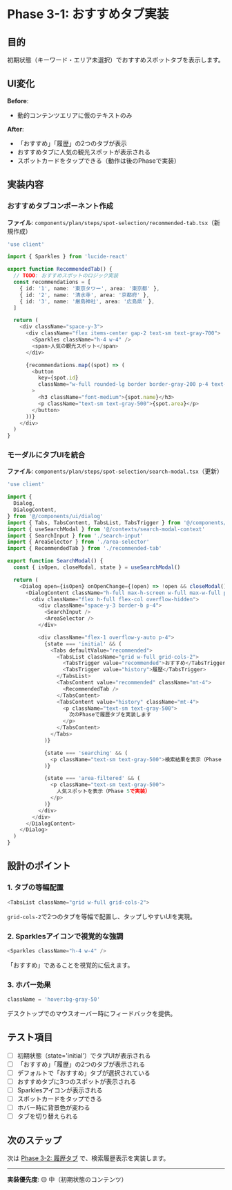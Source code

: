 # Phase 3-1: おすすめタブ実装

## 目的

初期状態（キーワード・エリア未選択）でおすすめスポットタブを表示します。

## UI変化

**Before**:

- 動的コンテンツエリアに仮のテキストのみ

**After**:

- 「おすすめ」「履歴」の2つのタブが表示
- おすすめタブに人気の観光スポットが表示される
- スポットカードをタップできる（動作は後のPhaseで実装）

## 実装内容

### おすすめタブコンポーネント作成

**ファイル**: `components/plan/steps/spot-selection/recommended-tab.tsx`（新規作成）

```typescript
'use client'

import { Sparkles } from 'lucide-react'

export function RecommendedTab() {
  // TODO: おすすめスポットのロジック実装
  const recommendations = [
    { id: '1', name: '東京タワー', area: '東京都' },
    { id: '2', name: '清水寺', area: '京都府' },
    { id: '3', name: '厳島神社', area: '広島県' },
  ]

  return (
    <div className="space-y-3">
      <div className="flex items-center gap-2 text-sm text-gray-700">
        <Sparkles className="h-4 w-4" />
        <span>人気の観光スポット</span>
      </div>

      {recommendations.map((spot) => (
        <button
          key={spot.id}
          className="w-full rounded-lg border border-gray-200 p-4 text-left hover:bg-gray-50"
        >
          <h3 className="font-medium">{spot.name}</h3>
          <p className="text-sm text-gray-500">{spot.area}</p>
        </button>
      ))}
    </div>
  )
}
```

### モーダルにタブUIを統合

**ファイル**: `components/plan/steps/spot-selection/search-modal.tsx`（更新）

```typescript
'use client'

import {
  Dialog,
  DialogContent,
} from '@/components/ui/dialog'
import { Tabs, TabsContent, TabsList, TabsTrigger } from '@/components/ui/tabs'
import { useSearchModal } from '@/contexts/search-modal-context'
import { SearchInput } from './search-input'
import { AreaSelector } from './area-selector'
import { RecommendedTab } from './recommended-tab'

export function SearchModal() {
  const { isOpen, closeModal, state } = useSearchModal()

  return (
    <Dialog open={isOpen} onOpenChange={(open) => !open && closeModal()}>
      <DialogContent className="h-full max-h-screen w-full max-w-full p-0 sm:h-[90vh] sm:max-w-2xl">
        <div className="flex h-full flex-col overflow-hidden">
          <div className="space-y-3 border-b p-4">
            <SearchInput />
            <AreaSelector />
          </div>

          <div className="flex-1 overflow-y-auto p-4">
            {state === 'initial' && (
              <Tabs defaultValue="recommended">
                <TabsList className="grid w-full grid-cols-2">
                  <TabsTrigger value="recommended">おすすめ</TabsTrigger>
                  <TabsTrigger value="history">履歴</TabsTrigger>
                </TabsList>
                <TabsContent value="recommended" className="mt-4">
                  <RecommendedTab />
                </TabsContent>
                <TabsContent value="history" className="mt-4">
                  <p className="text-sm text-gray-500">
                    次のPhaseで履歴タブを実装します
                  </p>
                </TabsContent>
              </Tabs>
            )}

            {state === 'searching' && (
              <p className="text-sm text-gray-500">検索結果を表示（Phase 4で実装）</p>
            )}

            {state === 'area-filtered' && (
              <p className="text-sm text-gray-500">
                人気スポットを表示（Phase 5で実装）
              </p>
            )}
          </div>
        </div>
      </DialogContent>
    </Dialog>
  )
}
```

## 設計のポイント

### 1. タブの等幅配置

```typescript
<TabsList className="grid w-full grid-cols-2">
```

`grid-cols-2`で2つのタブを等幅で配置し、タップしやすいUIを実現。

### 2. Sparklesアイコンで視覚的な強調

```typescript
<Sparkles className="h-4 w-4" />
```

「おすすめ」であることを視覚的に伝えます。

### 3. ホバー効果

```typescript
className = 'hover:bg-gray-50'
```

デスクトップでのマウスオーバー時にフィードバックを提供。

## テスト項目

- [ ] 初期状態（state='initial'）でタブUIが表示される
- [ ] 「おすすめ」「履歴」の2つのタブが表示される
- [ ] デフォルトで「おすすめ」タブが選択されている
- [ ] おすすめタブに3つのスポットが表示される
- [ ] Sparklesアイコンが表示される
- [ ] スポットカードをタップできる
- [ ] ホバー時に背景色が変わる
- [ ] タブを切り替えられる

## 次のステップ

次は [Phase 3-2: 履歴タブ](./07-history-tab.md) で、検索履歴表示を実装します。

---

**実装優先度**: 🟡 中（初期状態のコンテンツ）
